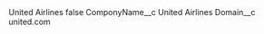 <?xml version="1.0" encoding="UTF-8"?>
<CustomMetadata xmlns="http://soap.sforce.com/2006/04/metadata" xmlns:xsi="http://www.w3.org/2001/XMLSchema-instance" xmlns:xsd="http://www.w3.org/2001/XMLSchema">
    <label>United Airlines</label>
    <protected>false</protected>
    <values>
        <field>ComponyName__c</field>
        <value xsi:type="xsd:string">United Airlines</value>
    </values>
    <values>
        <field>Domain__c</field>
        <value xsi:type="xsd:string">united.com</value>
    </values>
</CustomMetadata>
